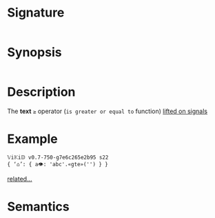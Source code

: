 # Signature
```vikid-signature
```

# Synopsis
```vikid-synopsis
```

# Description
The __text__ `≥` operator (`is greater or equal to` function) [lifted on signals](/refman/concepts/pure_functions)

# Example
```vikid-script
𝕍i𝕂i𝔻 v0.7-750-g7e6c265e2b95 s22
{ ‘⌂’: { a👁: 'abc'.«gte»('') } }
```


[related...](https://en.wikipedia.org/wiki/Inequality_(mathematics))

# Semantics